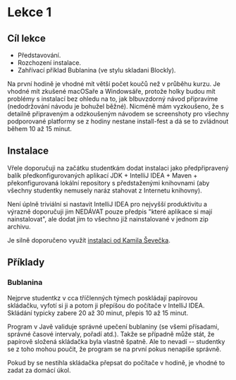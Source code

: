 Lekce 1
=======

Cíl lekce
---------

- Představování.
- Rozchození instalace.
- Zahřívací příklad Bublanina (ve stylu skladani Blockly).

Na první hodině je vhodné mít větší počet koučů než v průběhu kurzu. Je vhodné mít zkušené macOSaře a Windowsáře,
protože holky budou mít problémy s instalací bez ohledu na to, jak blbuvzdorný návod připravíme (nedodržování návodu je
bohužel běžné). Nicméně mám vyzkoušeno, že s detailně připraveným a odzkoušeným návodem se screenshoty pro všechny
podporované platformy se z hodiny nestane install-fest a dá se to zvládnout během 10 až 15 minut.

Instalace
---------

Vřele doporučuji na začátku studentkám dodat instalaci jako předpřipravený balík předkonfigurovaných aplikací JDK +
IntelliJ IDEA + Maven + překonfigurovaná lokální repository s předstaženými knihovnami (aby všechny studentky nemusely
naráz stahovat z Internetu knihovny).

Není úplně triviální si nastavit IntelliJ IDEA pro nejvyšší produktivitu a výrazně doporučuji jim NEDÁVAT pouze předpis
"které aplikace si mají nainstalovat", ale dodat jim to všechno již nainstalované v jednom zip archivu.

Je silně doporučeno využít [instalaci od Kamila Ševečka](javabrno.czechitas.cz/2018-jaro/install-community/).

Příklady
--------

### Bublanina

Nejprve studentkz v cca tříčlenných týmech poskládají papírovou skládačku, vyfotí si ji a potom ji přepíšou do počítače
v IntelliJ IDEA. Skládání typicky zabere 20 až 30 minut, přepis 10 až 15 minut.

Program v Javě validuje správné upečení bublaniny (se všemi přísadami, správné časové intervaly, pořadí atd.). Takže se
případně může stát, že papírově složená skládačka byla vlastně špatně. Ale to nevadí -- studentky se z toho mohou poučit,
že program se na první pokus nenapíše správně.

Pokud by se nestihla skládačka přepsat do počítače v hodině, je vhodné to zadat za domácí úkol.
